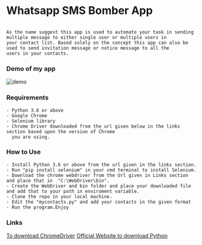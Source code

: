 # Whatsapp SMS Bomber App

```

As the name suggest this app is used to automate your task in sending multiple message to either single user or multiple users in
your contact list. Based solely on the concept this app can also be used to send invitation message or notice message to all the
users in your contacts.

```

### Demo of my app

![demo](https://i.imgur.com/GIJIBQf.png)

### Requirements

```
- Python 3.6 or above
- Google Chrome
- Selenium library
- Chrome Driver downloaded from the url given below in the links section based upon the version of Chrome
  you are using.

```

### How to Use

```
- Install Python 3.6 or above from the url given in the links section.
- Run "pip install selenium" in your cmd terminal to install Selenium.
- Download the chrome webdriver from the Url given in Links section and place that in  "C:\WebDriver\bin".
- Create the WebDriver and bin folder and place your downloaded file and add that to your path in enviroment variable.
- Clone the repo in your local machine.
- Edit the "mycontacts.py" and add your contacts in the given format
- Run the program.Enjoy
```

### Links

[To download ChromeDriver](https://chromedriver.chromium.org/downloads)
[Official Website to download Python](https://www.python.org/downloads/)
